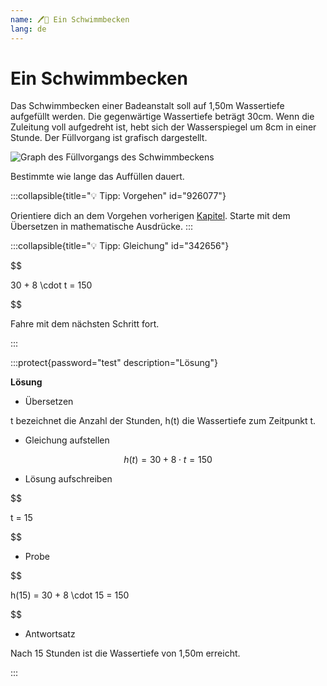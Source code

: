 ```yaml
---
name: 🖊🥉 Ein Schwimmbecken
lang: de
---
```


# Ein Schwimmbecken

Das Schwimmbecken einer Badeanstalt soll auf 1,50m Wassertiefe aufgefüllt werden. Die gegenwärtige Wassertiefe beträgt 30cm. Wenn die Zuleitung voll aufgedreht ist, hebt sich der Wasserspiegel um 8cm in einer Stunde. Der Füllvorgang ist grafisch dargestellt.

![Graph des Füllvorgangs des Schwimmbeckens](/images/schwimmbecken.png)

Bestimmte wie lange das Auffüllen dauert.

:::collapsible{title="💡 Tipp: Vorgehen" id="926077"}

Orientiere dich an dem Vorgehen vorherigen [Kapitel](/gleichungen-aufstellen/das-verfahren). Starte mit dem Übersetzen in mathematische Ausdrücke.
:::

:::collapsible{title="💡 Tipp: Gleichung" id="342656"}

$$

30 + 8 \cdot t = 150

$$

Fahre mit dem nächsten Schritt fort.

:::

:::protect{password="test" description="Lösung"}

**Lösung**

- Übersetzen

t bezeichnet die Anzahl der Stunden,
h(t) die Wassertiefe zum Zeitpunkt t.

- Gleichung aufstellen

$$
h(t) = 30 + 8 \cdot t = 150
$$

- Lösung aufschreiben

$$

t = 15

$$

- Probe

$$

h(15) = 30 + 8 \cdot 15 = 150

$$

- Antwortsatz

Nach 15 Stunden ist die Wassertiefe von 1,50m erreicht.

:::